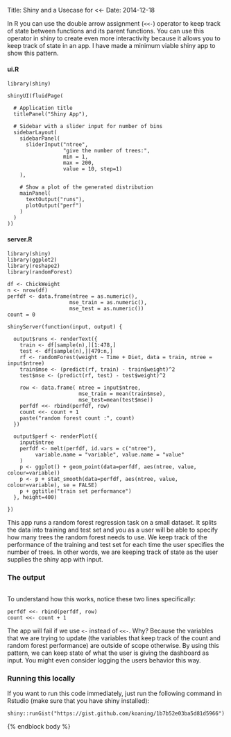 Title: Shiny and a Usecase for <<-
Date: 2014-12-18

<p>In R you can use the double arrow assignment (<code>&lt;&lt;-</code>) operator to keep track of state between functions and its parent functions. You can use this operator in shiny to create even more interactivity because it allows you to keep track of state in an app. I have made a minimum viable shiny app to show this pattern.</p>

<h4>ui.R</h4>

<pre><code>library(shiny)

shinyUI(fluidPage(

  # Application title
  titlePanel("Shiny App"),

  # Sidebar with a slider input for number of bins
  sidebarLayout(
    sidebarPanel(
      sliderInput("ntree",
                  "give the number of trees:",
                  min = 1,
                  max = 200,
                  value = 10, step=1)
    ),

    # Show a plot of the generated distribution
    mainPanel(
      textOutput("runs"),
      plotOutput("perf")
    )
  )
))
</code></pre>

<h4>server.R</h4>

<pre><code>library(shiny)
library(ggplot2)
library(reshape2)
library(randomForest)

df &lt;- ChickWeight 
n &lt;- nrow(df)
perfdf &lt;- data.frame(ntree = as.numeric(), 
                    mse_train = as.numeric(), 
                    mse_test = as.numeric())
count = 0 

shinyServer(function(input, output) {

  output$runs &lt;- renderText({
    train &lt;- df[sample(n),][1:478,]
    test &lt;- df[sample(n),][479:n,]
    rf &lt;- randomForest(weight ~ Time + Diet, data = train, ntree = input$ntree)
    train$mse &lt;- (predict(rf, train) - train$weight)^2
    test$mse &lt;- (predict(rf, test) - test$weight)^2

    row &lt;- data.frame( ntree = input$ntree, 
                       mse_train = mean(train$mse), 
                       mse_test=mean(test$mse))
    perfdf &lt;&lt;- rbind(perfdf, row)
    count &lt;&lt;- count + 1 
    paste("random forest count :", count)
  })

  output$perf &lt;- renderPlot({
    input$ntree
    perfdf &lt;- melt(perfdf, id.vars = c("ntree"),
         variable.name = "variable", value.name = "value"
    )
    p &lt;- ggplot() + geom_point(data=perfdf, aes(ntree, value, colour=variable)) 
    p &lt;- p + stat_smooth(data=perfdf, aes(ntree, value, colour=variable), se = FALSE) 
    p + ggtitle("train set performance")
  }, height=400)

})
</code></pre>

<p>This app runs a random forest regression task on a small dataset. It splits the data into training and test set and you as a user will be able to specify how many trees the random forest needs to use. We keep track of the performance of the training and test set for each time the user specifies the number of trees. In other words, we are keeping track of state as the user supplies the shiny app with input.</p>

<h3>The output</h3>

<img src="/theme/images/shiny.png" alt="">

<p>To understand how this works, notice these two lines specifically:</p>

<pre><code>perfdf &lt;&lt;- rbind(perfdf, row)
count &lt;&lt;- count + 1 
</code></pre>

<p>The app will fail if we use <code>&lt;-</code> instead of <code>&lt;&lt;-</code>. Why? Because the variables that we are trying to update (the variables that keep track of the count and random forest performance) are outside of scope otherwise. By using this pattern, we can keep state of what the user is giving the dashboard as input. You might even consider logging the users behavior this way.</p>

<h3>Running this locally</h3>

<p>If you want to run this code immediately, just run the following command in Rstudio (make sure that you have shiny installed):</p>

<pre><code>shiny::runGist("https://gist.github.com/koaning/1b7b52e03ba5d81d5966")
</code></pre>


{% endblock body %}
